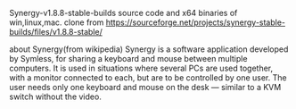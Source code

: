 Synergy-v1.8.8-stable-builds source code and x64 binaries of win,linux,mac.
clone from https://sourceforge.net/projects/synergy-stable-builds/files/v1.8.8-stable/

about Synergy(from wikipedia)
Synergy is a software application developed by Symless, for sharing a keyboard and mouse between multiple computers. It is used in situations where several PCs are used together, with a monitor connected to each, but are to be controlled by one user. The user needs only one keyboard and mouse on the desk — similar to a KVM switch without the video.